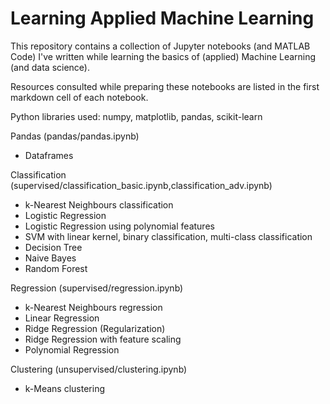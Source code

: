 # Learning Applied Machine Learning

This repository contains a collection of Jupyter notebooks (and MATLAB Code) I've written while learning the basics of (applied) Machine Learning (and data science).

Resources consulted while preparing these notebooks are listed in the first markdown cell of each notebook.

Python libraries used: numpy, matplotlib, pandas, scikit-learn

Pandas (pandas/pandas.ipynb)
- Dataframes

Classification (supervised/classification_basic.ipynb,classification_adv.ipynb)
- k-Nearest Neighbours classification
- Logistic Regression
- Logistic Regression using polynomial features
- SVM with linear kernel, binary classification, multi-class classification
- Decision Tree
- Naive Bayes
- Random Forest

Regression (supervised/regression.ipynb)
- k-Nearest Neighbours regression
- Linear Regression
- Ridge Regression (Regularization)
- Ridge Regression with feature scaling
- Polynomial Regression

Clustering (unsupervised/clustering.ipynb)
- k-Means clustering

